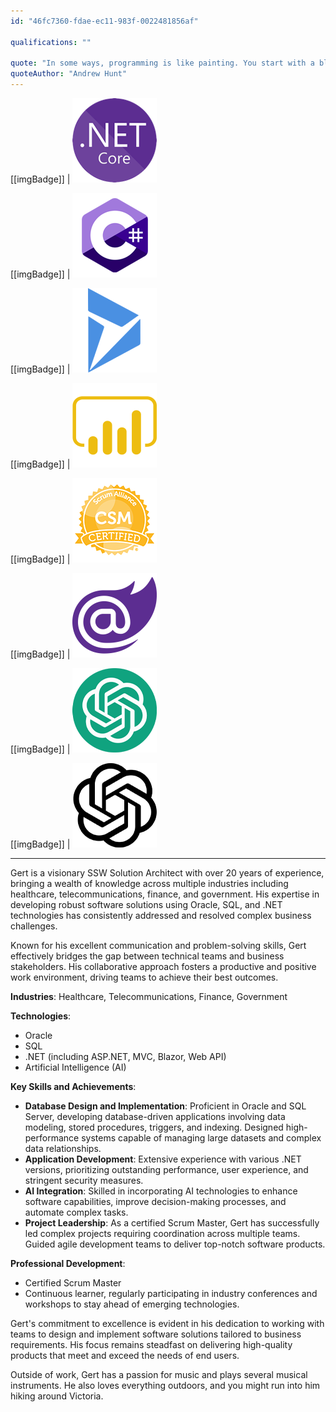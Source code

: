 ```yaml
---
id: "46fc7360-fdae-ec11-983f-0022481856af"

qualifications: ""

quote: "In some ways, programming is like painting. You start with a blank canvas and certain basic raw materials. You use a combination of science, art, and craft to determine what to do with them."
quoteAuthor: "Andrew Hunt"
---
```


[[imgBadge]]
| ![.NET Core](../badges/Developer-dotnet-core.png)

[[imgBadge]]
| ![C#](../badges/Developer-c-sharp.png)

[[imgBadge]]
| ![Dynamics](../badges/Business-microsoft-dynamics.png)

[[imgBadge]]
| ![Power BI](../badges/Business-microsoft-dynamics-powerbi.png)

[[imgBadge]]
| ![Certification Scrum Alliance Master](../badges/Certification-scrumalliance-master.png)

[[imgBadge]]
| ![Blazor](../badges/Developer-blazor.png)

[[imgBadge]]
| ![OpenAI-ChatGPT](../badges/Developer-OpenAI-ChatGPT.png)

[[imgBadge]]
| ![OpenAI](../badges/Developer-OpenAI.png)

---

Gert is a visionary SSW Solution Architect with over 20 years of experience, bringing a wealth of knowledge across multiple industries including healthcare, telecommunications, finance, and government. His expertise in developing robust software solutions using Oracle, SQL, and .NET technologies has consistently addressed and resolved complex business challenges.

Known for his excellent communication and problem-solving skills, Gert effectively bridges the gap between technical teams and business stakeholders. His collaborative approach fosters a productive and positive work environment, driving teams to achieve their best outcomes.

**Industries**: Healthcare, Telecommunications, Finance, Government

**Technologies**:
- Oracle
- SQL
- .NET (including ASP.NET, MVC, Blazor, Web API)
- Artificial Intelligence (AI)

**Key Skills and Achievements**:
- **Database Design and Implementation**: Proficient in Oracle and SQL Server, developing database-driven applications involving data modeling, stored procedures, triggers, and indexing. Designed high-performance systems capable of managing large datasets and complex data relationships.
- **Application Development**: Extensive experience with various .NET versions, prioritizing outstanding performance, user experience, and stringent security measures.
- **AI Integration**: Skilled in incorporating AI technologies to enhance software capabilities, improve decision-making processes, and automate complex tasks.
- **Project Leadership**: As a certified Scrum Master, Gert has successfully led complex projects requiring coordination across multiple teams. Guided agile development teams to deliver top-notch software products.

**Professional Development**:
- Certified Scrum Master
- Continuous learner, regularly participating in industry conferences and workshops to stay ahead of emerging technologies.

Gert's commitment to excellence is evident in his dedication to working with teams to design and implement software solutions tailored to business requirements. His focus remains steadfast on delivering high-quality products that meet and exceed the needs of end users.

Outside of work, Gert has a passion for music and plays several musical instruments. He also loves everything outdoors, and you might run into him hiking around Victoria.


